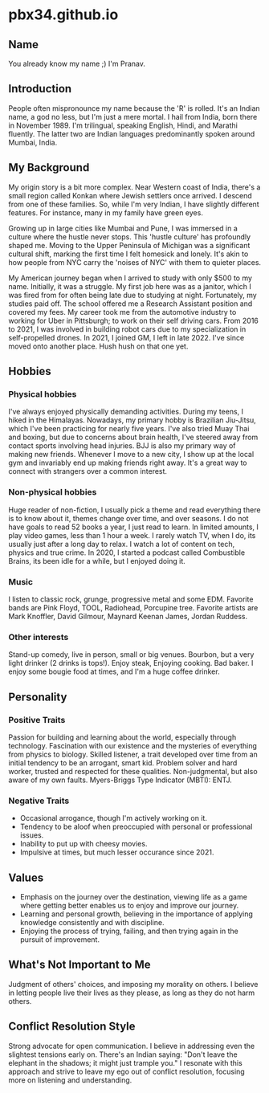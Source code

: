 # pbx34.github.io

## Name
You already know my name ;)
I'm Pranav.

## Introduction
People often mispronounce my name because the 'R' is rolled. It's an Indian name, a god no less, but I'm just a mere mortal. I hail from India, born there in November 1989. I'm trilingual, speaking English, Hindi, and Marathi fluently. The latter two are Indian languages predominantly spoken around Mumbai, India.

## My Background
My origin story is a bit more complex. Near Western coast of India, there's a small region called Konkan where Jewish settlers once arrived. I descend from one of these families. So, while I'm very Indian, I have slightly different features. For instance, many in my family have green eyes.

Growing up in large cities like Mumbai and Pune, I was immersed in a culture where the hustle never stops. This 'hustle culture' has profoundly shaped me. Moving to the Upper Peninsula of Michigan was a significant cultural shift, marking the first time I felt homesick and lonely. It's akin to how people from NYC carry the 'noises of NYC' with them to quieter places.

My American journey began when I arrived to study with only $500 to my name. Initially, it was a struggle. My first job here was as a janitor, which I was fired from for often being late due to studying at night. Fortunately, my studies paid off. The school offered me a Research Assistant position and covered my fees. My career took me from the automotive industry to working for Uber in Pittsburgh; to work on their self driving cars. From 2016 to 2021, I was involved in building robot cars due to my specialization in self-propelled drones. In 2021, I joined GM, I left in late 2022. I've since moved onto another place. Hush hush on that one yet.

## Hobbies

### Physical hobbies
I've always enjoyed physically demanding activities. During my teens, I hiked in the Himalayas. Nowadays, my primary hobby is Brazilian Jiu-Jitsu, which I've been practicing for nearly five years. I've also tried Muay Thai and boxing, but due to concerns about brain health, I've steered away from contact sports involving head injuries. BJJ is also my primary way of making new friends. Whenever I move to a new city, I show up at the local gym and invariably end up making friends right away. It's a great way to connect with strangers over a common interest.

### Non-physical hobbies
Huge reader of non-fiction, I usually pick a theme and read everything there is to know about it, themes change over time, and over seasons. I do not have goals to read 52 books a year, I just read to learn. 
In limited amounts, I play video games, less than 1 hour a week. I rarely watch TV, when I do, its usually just after a long day to relax. I watch a lot of content on tech, physics and true crime. In 2020, I started a podcast called Combustible Brains, its been idle for a while, but I enjoyed doing it.

### Music
I listen to classic rock, grunge, progressive metal and some EDM. Favorite bands are Pink Floyd, TOOL, Radiohead, Porcupine tree. Favorite artists are Mark Knoffler, David Gilmour, Maynard Keenan James, Jordan Ruddess.

### Other interests
Stand-up comedy, live in person, small or big venues. Bourbon, but a very light drinker (2 drinks is tops!). Enjoy steak, Enjoying cooking. Bad baker. I enjoy some bougie food at times, and I'm a huge coffee drinker. 

## Personality
### Positive Traits
Passion for building and learning about the world, especially through technology.
Fascination with our existence and the mysteries of everything from physics to biology.
Skilled listener, a trait developed over time from an initial tendency to be an arrogant, smart kid.
Problem solver and hard worker, trusted and respected for these qualities.
Non-judgmental, but also aware of my own faults.
Myers-Briggs Type Indicator (MBTI): ENTJ.

### Negative Traits
* Occasional arrogance, though I'm actively working on it.
* Tendency to be aloof when preoccupied with personal or professional issues.
* Inability to put up with cheesy movies.
* Impulsive at times, but much lesser occurance since 2021.

## Values
* Emphasis on the journey over the destination, viewing life as a game where getting better enables us to enjoy and improve our journey.
* Learning and personal growth, believing in the importance of applying knowledge consistently and with discipline.
* Enjoying the process of trying, failing, and then trying again in the pursuit of improvement.

## What's Not Important to Me
Judgment of others' choices, and imposing my morality on others. I believe in letting people live their lives as they please, as long as they do not harm others.

## Conflict Resolution Style
Strong advocate for open communication. I believe in addressing even the slightest tensions early on.
There's an Indian saying: "Don't leave the elephant in the shadows; it might just trample you." I resonate with this approach and strive to leave my ego out of conflict resolution, focusing more on listening and understanding.
